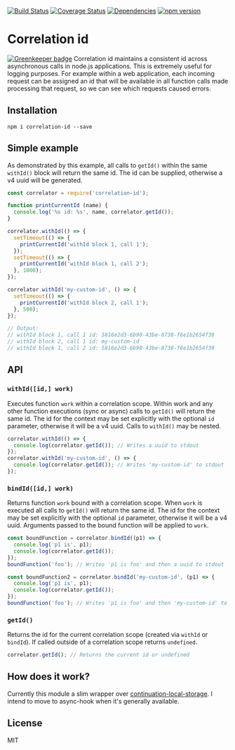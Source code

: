[![Build Status](https://travis-ci.org/toboid/correlation-id.svg?branch=master)](https://travis-ci.org/toboid/correlation-id)
[![Coverage Status](https://coveralls.io/repos/github/toboid/correlation-id/badge.svg?branch=master)](https://coveralls.io/github/toboid/correlation-id?branch=master)
[![Dependencies](https://david-dm.org/toboid/correlation-id.svg)](https://github.com/toboid/correlation-id/blob/master/package.json)
[![npm version](https://badge.fury.io/js/correlation-id.svg)](https://badge.fury.io/js/correlation-id)

# Correlation id

[![Greenkeeper badge](https://badges.greenkeeper.io/toboid/correlation-id.svg)](https://greenkeeper.io/)
Correlation id maintains a consistent id across asynchronous calls in node.js applications.
This is extremely useful for logging purposes. For example within a web application, each incoming request can be assigned an id that will be available in all function calls made processing that request, so we can see which requests caused errors.

## Installation
```shell
npm i correlation-id --save
```
## Simple example
As demonstrated by this example, all calls to `getId()` within the same `withId()` block will return the same id. The id can be supplied, otherwise a v4 uuid will be generated.
``` javascript
const correlator = require('correlation-id');

function printCurrentId (name) {
  console.log('%s id: %s', name, correlator.getId());
}

correlator.withId(() => {
  setTimeout(() => {
    printCurrentId('withId block 1, call 1');
  });
  setTimeout(() => {
    printCurrentId('withId block 1, call 2');
  }, 1000);
});

correlator.withId('my-custom-id', () => {
  setTimeout(() => {
    printCurrentId('withId block 2, call 1');
  }, 500);
});

// Output:
// withId block 1, call 1 id: 5816e2d3-6b90-43be-8738-f6e1b2654f39
// withId block 2, call 1 id: my-custom-id
// withId block 1, call 2 id: 5816e2d3-6b90-43be-8738-f6e1b2654f39
```

## API
### `withId([id,] work)`
Executes function `work` within a correlation scope. Within work and any other function executions (sync or async) calls to `getId()` will return the same id. The id for the context may be set explicitly with the optional `id` parameter, otherwise it will be a v4 uuid. Calls to `withId()` may be nested.

```javascript
correlator.withId(() => {
  console.log(correlator.getId()); // Writes a uuid to stdout
});
correlator.withId('my-custom-id', () => {
  console.log(correlator.getId()); // Writes 'my-custom-id' to stdout
});
```

### `bindId([id,] work)`
Returns function `work` bound with a correlation scope. When `work` is executed all calls to `getId()` will return the same id. The id for the context may be set explicitly with the optional `id` parameter, otherwise it will be a v4 uuid. Arguments passed to the bound function will be applied to `work`.

```javascript
const boundFunction = correlator.bindId((p1) => {
  console.log('p1 is', p1);
  console.log(correlator.getId());
});
boundFunction('foo'); // Writes 'p1 is foo' and then a uuid to stdout

const boundFunction2 = correlator.bindId('my-custom-id', (p1) => {
  console.log('p1 is', p1);
  console.log(correlator.getId());
});
boundFunction('foo'); // Writes 'p1 is foo' and then 'my-custom-id' to stdout
```

### `getId()`
Returns the id for the current correlation scope (created via `withId` or `bindId`). If called outside of a correlation scope returns `undefined`.

```javascript
correlator.getId(); // Returns the current id or undefined
```

## How does it work?
Currently this module a slim wrapper over [continuation-local-storage](https://github.com/othiym23/node-continuation-local-storage). I intend to move to async-hook when it's generally available.

## License
MIT